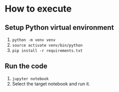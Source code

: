 # How to execute

## Setup Python virtual environment

1.  `python -m venv venv`
2.	`source activate venv/bin/python`
3.	`pip install -r requirements.txt`

## Run the code

1.	`jupyter notebook`
2.	Select the target notebook and run it.
